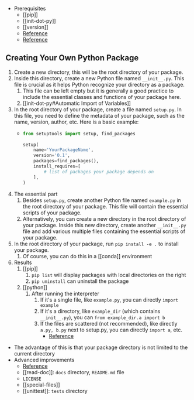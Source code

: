 - Prerequisites
  - [[pip]]
  - [[init-dot-py]]
  - [[version]]
  - [Reference](https://www.freecodecamp.org/news/build-your-first-python-package/)
  - [Reference](https://docs.python-guide.org/writing/structure/)

## Creating Your Own Python Package
  1. Create a new directory, this will be the root directory of your package.
  2. Inside this directory, create a new Python file named `__init__.py`. This file is crucial as it helps Python recognize your directory as a package.
     1. This file can be left empty but it is generally a good practice to include the essential classes and functions of your package here.
     2. [[init-dot-py#Automatic Import of Variables]]
  3. In the root directory of your package, create a file named `setup.py`. In this file, you need to define the metadata of your package, such as the name, version, author, etc. Here is a basic example:
     - ```python
       from setuptools import setup, find_packages
    
       setup(
           name='YourPackageName',
           version='0.1',
           packages=find_packages(),
           install_requires=[
               # list of packages your package depends on
           ],
       )
       ```
  4. The essential part
     1. Besides `setup.py`, create another Python file named `example.py` in the root directory of your package. This file will contain the essential scripts of your package.
     2. Alternatively, you can create a new directory in the root directory of your package. Inside this new directory, create another `__init__.py` file and add various multiple files containing the essential scripts of your package.
  5. In the root directory of your package, run `pip install -e .` to install your package.
     1. Of course, you can do this in a [[conda]] environment
  6. Results
     1. [[pip]]
        1. `pip list` will display packages with local directories on the right
        2. `pip uninstall` can uninstall the package
     2. [[python]]
        1. After running the interpreter
           1. If it's a single file, like `example.py`, you can directly `import example`
           2. If it's a directory, like `example_dir` (which contains `__init__.py`), you can `from example_dir.a import b`
           3. If the files are scattered (not recommended), like directly `a.py, b.py` next to setup.py, you can directly `import a`, etc.
              - [Reference](https://docs.python-guide.org/writing/structure/)

- The advantage of this is that your package directory is not limited to the current directory
- Advanced improvements
   - [Reference](https://docs.python-guide.org/writing/structure/)
   - [[read-doc]]: `docs` directory, `README.md` file
   - `LICENSE`
   - [[special-files]]
   - [[unittest]]: `tests` directory
